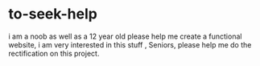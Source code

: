 # to-seek-help
i am a noob as well as a 12 year old please help me create a functional website, i am very interested in this stuff ,  Seniors, please help me do the rectification on this project.     
